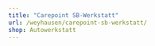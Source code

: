 ```yaml
---
title: "Carepoint SB-Werkstatt"
url: /weyhausen/carepoint-sb-werkstatt/
shop: Autowerkstatt
---
```

